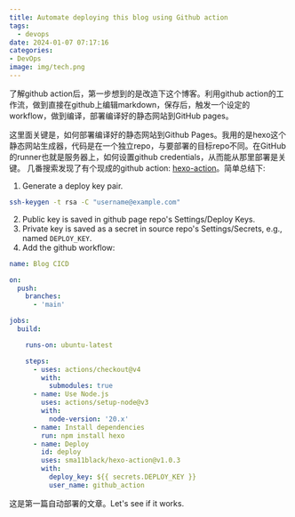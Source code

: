 ```yaml
---
title: Automate deploying this blog using Github action
tags:
  - devops
date: 2024-01-07 07:17:16
categories:
- DevOps
image: img/tech.png
---
```


了解github action后，第一步想到的是改造下这个博客。利用github action的工作流，做到直接在github上编辑markdown，保存后，触发一个设定的workflow，做到编译，部署编译好的静态网站到GitHub pages。

这里面关键是，如何部署编译好的静态网站到Github Pages。我用的是hexo这个静态网站生成器，代码是在一个独立repo，与要部署的目标repo不同。在GitHub的runner也就是服务器上，如何设置github credentials，从而能从那里部署是关键。
几番搜索发现了有个现成的github action: [hexo-action](https://github.com/marketplace/actions/hexo-action)。简单总结下:
1. Generate a deploy key pair.
```bash
ssh-keygen -t rsa -C "username@example.com"
```
2. Public key is saved in github page repo's Settings/Deploy Keys.
3. Private key is saved as a secret in source repo's Settings/Secrets, e.g., named `DEPLOY_KEY`.
4. Add the github workflow:
```yml
name: Blog CICD

on:
  push:
    branches:
      - 'main'

jobs:
  build:

    runs-on: ubuntu-latest

    steps:
      - uses: actions/checkout@v4
        with:
          submodules: true
      - name: Use Node.js
        uses: actions/setup-node@v3
        with:
          node-version: '20.x'
      - name: Install dependencies
        run: npm install hexo
      - name: Deploy
        id: deploy
        uses: sma11black/hexo-action@v1.0.3
        with:
          deploy_key: ${{ secrets.DEPLOY_KEY }}
          user_name: github_action
```

这是第一篇自动部署的文章。Let's see if it works.
